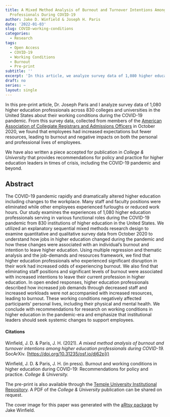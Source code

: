 ```yaml
---
title: A Mixed Method Analysis of Burnout and Turnover Intentions Among Higher Education
  Professionals During COVID-19
author: Jake D. Winfield & Joseph H. Paris
date: '2022-01-03'
slug: COVID-working-conditions
categories:
  - Research
tags:
  - Open Access
  - COVID-19
  - Working Conditions
  - Burnout
  - Pre-print
subtitle: ''
excerpt: 'In this article, we analyze survey data of 1,080 higher education professionals in the United States about their working conditions during Fall 2020 semester.'
draft: no
series: ~
layout: single
---
```

In this pre-print article, Dr. Joseph Paris and I analyze survey data of 1,080 higher education professionals across 830 colleges and universities in the United States about their working conditions during the COVID-19 pandemic. From this survey data, collected from members of the [American Association of Collegiate Registrars and Admissions Officers](https://www.aacrao.org) in October 2020, we found that employees had increased expectations but fewer resources, leading to burnout and negative impacts on both the personal and professional lives of employees.

We have also written a piece accepted for publication in *College & University* that provides recommendations for policy and practice for higher education leaders in times of crisis, including the COVID-19 pandemic and beyond. 

## Abstract
The COVID-19 pandemic rapidly and dramatically altered higher education including changes to the workplace. Many staff and faculty positions were eliminated while other employees experienced furloughs or reduced work hours. Our study examines the experiences of 1,080 higher education professionals serving in various functional roles during the COVID-19 pandemic from 830 institutions of higher education in the United States. We utilized an explanatory sequential mixed methods research design to examine quantitative and qualitative survey data from October 2020 to understand how jobs in higher education changed during the pandemic and how these changes were associated with an individual’s burnout and intention to leave higher education. Using multiple regression and thematic analysis and the job-demands and resources framework, we find that higher education professionals who experienced significant disruption in their work had increased odds of experiencing burnout. We also find that eliminating staff positions and significant levels of burnout were associated with increased intentions to leave their current profession in higher education. In open ended responses, higher education professionals described how increased job demands through decreased staff and increased workloads were not accompanied with increased resources, leading to burnout. These working conditions negatively affected participants’ personal lives, including their physical and mental health. We conclude with recommendations for research on working conditions in higher education in the pandemic-era and emphasize that institutional leaders should seek systemic changes to support employees. 

#### Citations
Winfield, J. D. & Paris, J. H. (2021). *A mixed method analysis of burnout and turnover intentions among higher education professionals during COVID-19.* SocArXiv. [https://doi.org/10.31235/osf.io/dj62p]()

Winfield, J. D. & Paris, J. H. (in press). Burnout and working conditions in higher education during COVID-19: Recommendations for policy and practice. *College & University.*

The pre-print is also available through the [Temple University Institutional Repository](https://scholarshare.temple.edu/handle/20.500.12613/6962). A PDF of the *College & University* publication can be shared on request. 

The cover image for this paper was generated with the [aRtsy package](https://koenderks.github.io/aRtsy/) by Jake Winfield.
